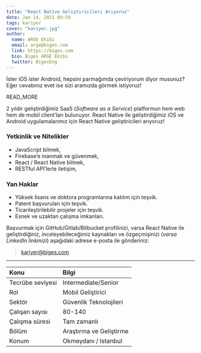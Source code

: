 ```yaml
---
title: "React Native Geliştiricileri Arıyoruz"
date: Jan 14, 2021 09:59
tags: kariyer
cover: "kariyer.jpg"
author:
  name: ARGE Ekibi
  email: arge@biges.com
  link: https://biges.com
  bio: Biges ARGE Ekibi
  twitter: BigesEng
---
```


İster iOS ister Android, hepsini parmağımda çeviriyorum diyor musunuz?
Eğer cevabınız evet ise sizi aramızda görmek istiyoruz!

READ_MORE

2 yıldır geliştirdiğimiz SaaS (*Software as a Service*) platformun hem web
hem de mobil client’ları bulunuyor. React Native ile geliştirdiğimiz iOS ve
Android uygulamalarımız için React Native geliştiricileri arıyoruz!

### Yetkinlik ve Nitelikler

- JavaScript bilmek,
- Firebase’e inanmak ve güvenmek,
- React / React Native bilmek,
- RESTful API’lerle iletişim,

### Yan Haklar

- Yüksek lisans ve doktora programlarına katılım için teşvik.
- Patent başvuruları için teşvik.
- Ticarileştirilebilir projeler için teşvik.
- Esnek ve uzaktan çalışma imkanları.

Başvurmak için GitHub/Gitlab/Bitbucket profilinizi, varsa React Native ile
geliştirdiğiniz, inceleyebileceğimiz kaynakları ve özgeçmişinizi (*varsa
LinkedIn linkinizi*) aşağıdaki adrese e-posta ile gönderiniz:

> kariyer@biges.com

---


| Konu              | Bilgi                    |
|:------------------|:-------------------------|
| Tecrübe seviyesi  | Intermediate/Senior      |
| Rol               | Mobil Geliştirici        |
| Sektör            | Güvenlik Teknolojileri   |
| Çalışan sayısı    | 80-140                   |
| Çalışma süresi    | Tam zamanlı              |
| Bölüm             | Araştırma ve Geliştirme  |
| Konum             | Okmeydanı / Istanbul     |
